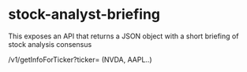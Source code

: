 # stock-analyst-briefing

This exposes an API that returns a JSON object with a short briefing of stock analysis consensus

/v1/getInfoForTicker?ticker=<StockTicker> (NVDA, AAPL..)
